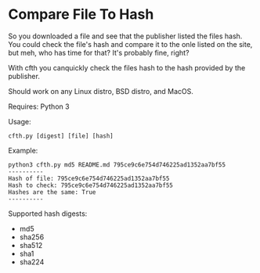 # Compare File To Hash
So you downloaded a file and see that the publisher listed the files hash. You could check the file's hash and compare it to the onle listed on the site, but meh, who has time for that? It's probably fine, right? 

With cfth you canquickly check the files hash to the hash provided by the publisher. 

Should work on any Linux distro, BSD distro, and MacOS.

Requires:
Python 3

Usage:
```
cfth.py [digest] [file] [hash]
```

Example:
```
python3 cfth.py md5 README.md 795ce9c6e754d746225ad1352aa7bf55
----------
Hash of file: 795ce9c6e754d746225ad1352aa7bf55
Hash to check: 795ce9c6e754d746225ad1352aa7bf55
Hashes are the same: True
----------
```

Supported hash digests:
* md5
* sha256
* sha512
* sha1
* sha224
